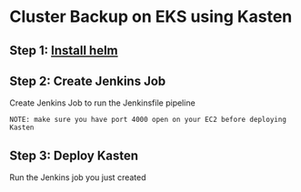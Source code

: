 # Cluster Backup on EKS using Kasten

## Step 1: [Install helm](https://helm.sh/docs/intro/install/)

## Step 2: Create Jenkins Job

Create Jenkins Job to run the Jenkinsfile pipeline

`NOTE: make sure you have port 4000 open on your EC2 before deploying Kasten`

## Step 3: Deploy Kasten

Run the Jenkins job you just created
